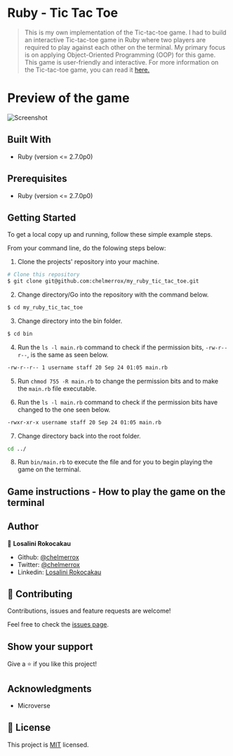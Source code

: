 #  Ruby - Tic Tac Toe 

> This is my own implementation of the Tic-tac-toe game. I had to build an interactive Tic-tac-toe game in Ruby where two players are required to play against each other on the terminal. My primary focus is on applying Object-Oriented Programming (OOP) for this game. This game is user-friendly and interactive. For more information on the Tic-tac-toe game, you can read it <a href="https://en.wikipedia.org/wiki/Tic-tac-toe">here.</a>

# Preview of the game

![Screenshot](images/screenshot.png)

## Built With

- Ruby (version <= 2.7.0p0)

## Prerequisites

- Ruby (version <= 2.7.0p0)

## Getting Started

To get a local copy up and running, follow these simple example steps.

From your command line, do the folowing steps below:
​
1. Clone the projects' repository into your machine.

```bash
# Clone this repository
$ git clone git@github.com:chelmerrox/my_ruby_tic_tac_toe.git

```

2. Change directory/Go into the repository with the command below.

```bash
$ cd my_ruby_tic_tac_toe

```

3. Change directory into the bin folder.

```bash
$ cd bin

```

4. Run the `ls -l main.rb` command to check if the permission bits, `-rw-r--r--`, is the same as seen below.

```bash
-rw-r--r-- 1 username staff 20 Sep 24 01:05 main.rb

```

5. Run `chmod 755 -R main.rb` to change the permission bits and to make the `main.rb` file executable.

6. Run the `ls -l main.rb` command to check if the permission bits have changed to the one seen below.

```bash
-rwxr-xr-x username staff 20 Sep 24 01:05 main.rb

```

7. Change directory back into the root folder.

```bash
cd ../

```

8. Run `bin/main.rb` to execute the file and for you to begin playing the game on the terminal.

## Game instructions - How to play the game on the terminal

## Author

👤 **Losalini Rokocakau**

- Github: [@chelmerrox](https://github.com/chelmerrox)
- Twitter: [@chelmerrox](https://twitter.com/chelmerrox)
- Linkedin: [Losalini Rokocakau](https://linkedin.com/losalini-rokocakau)

## 🤝 Contributing

Contributions, issues and feature requests are welcome!

Feel free to check the [issues page](https://github.com/chelmerrox/my_ruby_tic_tac_toe/issues).

## Show your support

Give a ⭐️ if you like this project!

## Acknowledgments

- Microverse

## 📝 License

This project is [MIT](LICENSE.txt) licensed.
